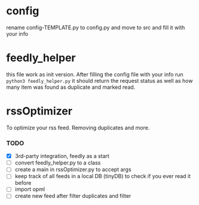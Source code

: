 # config
rename config-TEMPLATE.py to config.py and move to src and fill it with your info

# feedly_helper
this file work as init version. After filling the config file with your info run ```python3 feedly_helper.py``` it should return the request status as well as how many item was found as duplicate and marked read.  

# rssOptimizer
To optimize your rss feed. Removing duplicates and more.

### TODO
- [X] 3rd-party integration, feedly as a start
- [ ] convert feedly_helper.py to a class
- [ ] create a main in rssOptimizer.py to accept args
- [ ] keep track of all feeds in a local DB (tinyDB) to check if you ever read it before
- [ ] import opml
- [ ] create new feed after filter duplicates and filter
